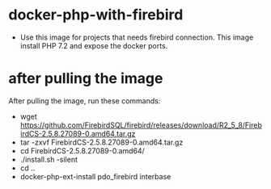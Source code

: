 # docker-php-with-firebird
- Use this image for projects that needs firebird connection. This image install PHP 7.2 and expose the docker ports.

# after pulling the image
After pulling the image, run these commands:
  - wget https://github.com/FirebirdSQL/firebird/releases/download/R2_5_8/FirebirdCS-2.5.8.27089-0.amd64.tar.gz
  - tar -zxvf FirebirdCS-2.5.8.27089-0.amd64.tar.gz
  - cd FirebirdCS-2.5.8.27089-0.amd64/
  - ./install.sh -silent
  - cd ..
  - docker-php-ext-install pdo_firebird interbase
